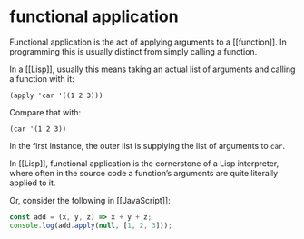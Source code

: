 # functional application

Functional application is the act of applying arguments to a [[function]]. In programming this is usually distinct from simply calling a function.

In a [[Lisp]], usually this means taking an actual list of arguments and calling a function with it:

```emacs-lisp
(apply 'car '((1 2 3)))
```

Compare that with:

```emacs-lisp
(car '(1 2 3))
```

In the first instance, the outer list is supplying the list of arguments to `car`.

In [[Lisp]], functional application is the cornerstone of a Lisp interpreter, where often in the source code a function&rsquo;s arguments are quite literally applied to it.

Or, consider the following in [[JavaScript]]:

```js
const add = (x, y, z) => x + y + z;
console.log(add.apply(null, [1, 2, 3]));
```

